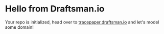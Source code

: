 # Hello from Draftsman.io

Your repo is initialized, head over to [tracepaper.draftsman.io](https://tracepaper.draftsman.io) and let's model some domain!





